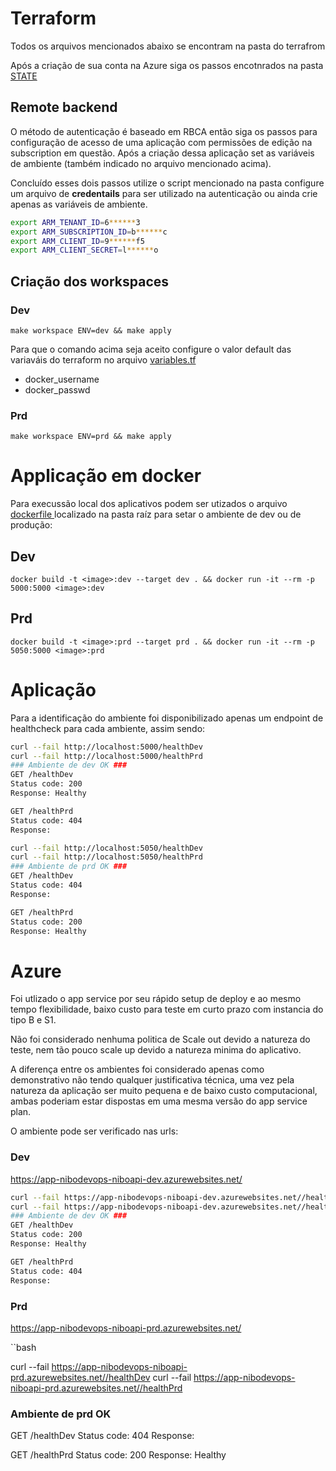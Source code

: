 # Terraform

Todos os arquivos mencionados abaixo se encontram na pasta do terrafrom

Após a criação de sua conta na Azure siga os passos encotnrados na pasta [STATE](/state/README.md)

## Remote backend

O método de autenticação é baseado em RBCA então siga os passos para configuração de acesso 
de uma aplicação com permissões de edição na subscription em questão.
Após a criação dessa aplicação set as variáveis de ambiente (também indicado no arquivo mencionado acima).

Concluído esses dois passos utilize o script mencionado na pasta configure um arquivo de **credentails** para ser utilizado na autenticação ou ainda crie apenas as variáveis de ambiente.


```bash
export ARM_TENANT_ID=6******3
export ARM_SUBSCRIPTION_ID=b******c
export ARM_CLIENT_ID=9******f5
export ARM_CLIENT_SECRET=l******o
```

## Criação dos workspaces
### Dev

`make workspace ENV=dev && make apply`

Para que o comando acima seja aceito configure o valor default das variaváis do terraform no arquivo [variables.tf](/terraform/variables.tf)
- docker_username
- docker_passwd



### Prd
`make workspace ENV=prd && make apply`

# Applicação em docker

Para execussão local dos aplicativos podem ser utizados o arquivo [dockerfile ](/Dockerfile) localizado na pasta raíz para setar o ambiente de dev ou de produção:

## Dev
`docker build -t <image>:dev --target dev . && docker run -it --rm -p 5000:5000 <image>:dev`

## Prd
`docker build -t <image>:prd --target prd . && docker run -it --rm -p 5050:5000 <image>:prd`


# Aplicação

Para a identificação do ambiente foi disponibilizado apenas um endpoint de healthcheck para cada ambiente, assim sendo:

```bash
curl --fail http://localhost:5000/healthDev
curl --fail http://localhost:5000/healthPrd
### Ambiente de dev OK ###
GET /healthDev
Status code: 200
Response: Healthy

GET /healthPrd
Status code: 404
Response: 

curl --fail http://localhost:5050/healthDev
curl --fail http://localhost:5050/healthPrd
### Ambiente de prd OK ###
GET /healthDev
Status code: 404
Response: 

GET /healthPrd
Status code: 200
Response: Healthy

```

# Azure

Foi utlizado o app service por seu rápido setup de deploy e ao mesmo tempo flexibilidade, baixo custo para teste em curto prazo com instancia do tipo B e S1.

Não foi considerado nenhuma politica de Scale out devido a natureza do teste, nem tão pouco 
scale up devido a natureza minima do aplicativo.

A diferença entre os ambientes foi considerado apenas como demonstrativo não tendo qualquer justificativa técnica, uma vez pela natureza da aplicação ser muito pequena e de baixo custo computacional, ambas poderiam estar dispostas em uma mesma versão do app service plan.

O ambiente pode ser verificado nas urls:

### Dev
https://app-nibodevops-niboapi-dev.azurewebsites.net/

```bash
curl --fail https://app-nibodevops-niboapi-dev.azurewebsites.net//healthDev
curl --fail https://app-nibodevops-niboapi-dev.azurewebsites.net//healthPrd
### Ambiente de dev OK ###
GET /healthDev
Status code: 200
Response: Healthy

GET /healthPrd
Status code: 404
Response: 

```

### Prd
https://app-nibodevops-niboapi-prd.azurewebsites.net/

``bash

curl --fail https://app-nibodevops-niboapi-prd.azurewebsites.net//healthDev
curl --fail https://app-nibodevops-niboapi-prd.azurewebsites.net//healthPrd
### Ambiente de prd OK ###
GET /healthDev
Status code: 404
Response: 

GET /healthPrd
Status code: 200
Response: Healthy
```